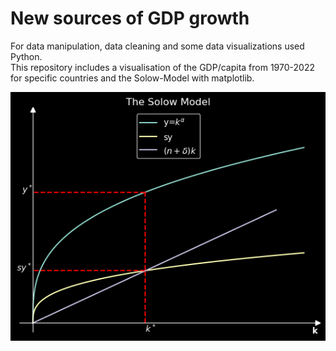 # New sources of GDP growth

For data manipulation, data cleaning and some data visualizations used Python. \
This repository includes a visualisation of the GDP/capita from 1970-2022 for specific countries and the Solow-Model with matplotlib.

![Alt text](solow_v0.png)
